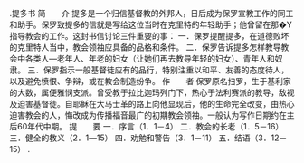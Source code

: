 .提多书 
简　　介 
提多是一个归信基督教的外邦人，日后成为保罗宣教工作的同工和助手。保罗致提多的信就是写给这位当时在克里特的年轻助手；他曾留在那�Y指导教会的工作。这封书信讨论三件重要的事： 
一．保罗提醒提多，在道德败坏的克里特人当中，教会领袖应具备的品格和条件。 
二．保罗告诉提多怎样教导教会中各类人―老年人、年老的妇女（让她们再去教导年轻的妇女）、青年人和奴隶。 
三．保罗指示一般基督徒应有的品行，特别注重以和平、友善的态度待人，以及避免愤恨、争辩，或在教会制造纷争。 
作　　者 
保罗原名扫罗，生于基利家的大数，属便雅悯支派。曾受教于拉比迦玛列门下，热心于法利赛派的教导，敌视及迫害基督徒。自耶稣在大马士革的路上向他显现后，他的生命完全改变，由热心迫害教会的人，悔改成为传播福音最广的初期教会领袖。一般认为写作日期约在主后60年代中期。 
提　　要 
一．序言（1．1－4） 
二．教会的长老（1．5－16） 
三．健全的教义（2．1―15） 
四．劝勉和警告（3．1－11） 
五．结语（3．12－15） 
.